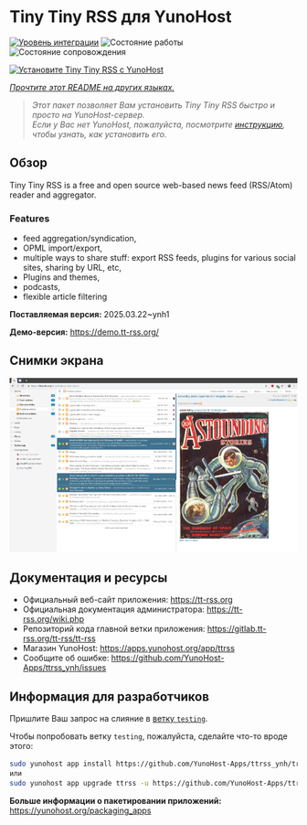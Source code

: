 <!--
Важно: этот README был автоматически сгенерирован <https://github.com/YunoHost/apps/tree/master/tools/readme_generator>
Он НЕ ДОЛЖЕН редактироваться вручную.
-->

# Tiny Tiny RSS для YunoHost

[![Уровень интеграции](https://apps.yunohost.org/badge/integration/ttrss)](https://ci-apps.yunohost.org/ci/apps/ttrss/)
![Состояние работы](https://apps.yunohost.org/badge/state/ttrss)
![Состояние сопровождения](https://apps.yunohost.org/badge/maintained/ttrss)

[![Установите Tiny Tiny RSS с YunoHost](https://install-app.yunohost.org/install-with-yunohost.svg)](https://install-app.yunohost.org/?app=ttrss)

*[Прочтите этот README на других языках.](./ALL_README.md)*

> *Этот пакет позволяет Вам установить Tiny Tiny RSS быстро и просто на YunoHost-сервер.*  
> *Если у Вас нет YunoHost, пожалуйста, посмотрите [инструкцию](https://yunohost.org/install), чтобы узнать, как установить его.*

## Обзор

Tiny Tiny RSS is a free and open source web-based news feed (RSS/Atom) reader and aggregator.

### Features

- feed aggregation/syndication,
- OPML import/export,
- multiple ways to share stuff: export RSS feeds, plugins for various social sites, sharing by URL, etc,
- Plugins and themes,
- podcasts,
- flexible article filtering


**Поставляемая версия:** 2025.03.22~ynh1

**Демо-версия:** <https://demo.tt-rss.org/>

## Снимки экрана

![Снимок экрана Tiny Tiny RSS](./doc/screenshots/screenshot.png)

## Документация и ресурсы

- Официальный веб-сайт приложения: <https://tt-rss.org>
- Официальная документация администратора: <https://tt-rss.org/wiki.php>
- Репозиторий кода главной ветки приложения: <https://gitlab.tt-rss.org/tt-rss/tt-rss>
- Магазин YunoHost: <https://apps.yunohost.org/app/ttrss>
- Сообщите об ошибке: <https://github.com/YunoHost-Apps/ttrss_ynh/issues>

## Информация для разработчиков

Пришлите Ваш запрос на слияние в [ветку `testing`](https://github.com/YunoHost-Apps/ttrss_ynh/tree/testing).

Чтобы попробовать ветку `testing`, пожалуйста, сделайте что-то вроде этого:

```bash
sudo yunohost app install https://github.com/YunoHost-Apps/ttrss_ynh/tree/testing --debug
или
sudo yunohost app upgrade ttrss -u https://github.com/YunoHost-Apps/ttrss_ynh/tree/testing --debug
```

**Больше информации о пакетировании приложений:** <https://yunohost.org/packaging_apps>
